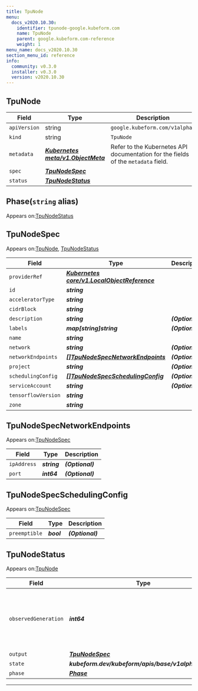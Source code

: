 ```yaml
---
title: TpuNode
menu:
  docs_v2020.10.30:
    identifier: tpunode-google.kubeform.com
    name: TpuNode
    parent: google.kubeform.com-reference
    weight: 1
menu_name: docs_v2020.10.30
section_menu_id: reference
info:
  community: v0.3.0
  installer: v0.3.0
  version: v2020.10.30
---
```


## TpuNode
| Field | Type | Description |
| ------ | ----- | ----------- |
| `apiVersion` | string | `google.kubeform.com/v1alpha1` |
|    `kind` | string | `TpuNode` |
| `metadata` | ***[Kubernetes meta/v1.ObjectMeta](https://v1-18.docs.kubernetes.io/docs/reference/generated/kubernetes-api/v1.18/#objectmeta-v1-meta)***|Refer to the Kubernetes API documentation for the fields of the `metadata` field.|
| `spec` | ***[TpuNodeSpec](#tpunodespec)***||
| `status` | ***[TpuNodeStatus](#tpunodestatus)***||
## Phase(`string` alias)

Appears on:[TpuNodeStatus](#tpunodestatus)

## TpuNodeSpec

Appears on:[TpuNode](#tpunode), [TpuNodeStatus](#tpunodestatus)

| Field | Type | Description |
| ------ | ----- | ----------- |
| `providerRef` | ***[Kubernetes core/v1.LocalObjectReference](https://v1-18.docs.kubernetes.io/docs/reference/generated/kubernetes-api/v1.18/#localobjectreference-v1-core)***||
| `id` | ***string***||
| `acceleratorType` | ***string***||
| `cidrBlock` | ***string***||
| `description` | ***string***| ***(Optional)*** |
| `labels` | ***map[string]string***| ***(Optional)*** |
| `name` | ***string***||
| `network` | ***string***| ***(Optional)*** |
| `networkEndpoints` | ***[[]TpuNodeSpecNetworkEndpoints](#tpunodespecnetworkendpoints)***| ***(Optional)*** |
| `project` | ***string***| ***(Optional)*** |
| `schedulingConfig` | ***[[]TpuNodeSpecSchedulingConfig](#tpunodespecschedulingconfig)***| ***(Optional)*** |
| `serviceAccount` | ***string***| ***(Optional)*** |
| `tensorflowVersion` | ***string***||
| `zone` | ***string***||
## TpuNodeSpecNetworkEndpoints

Appears on:[TpuNodeSpec](#tpunodespec)

| Field | Type | Description |
| ------ | ----- | ----------- |
| `ipAddress` | ***string***| ***(Optional)*** |
| `port` | ***int64***| ***(Optional)*** |
## TpuNodeSpecSchedulingConfig

Appears on:[TpuNodeSpec](#tpunodespec)

| Field | Type | Description |
| ------ | ----- | ----------- |
| `preemptible` | ***bool***| ***(Optional)*** |
## TpuNodeStatus

Appears on:[TpuNode](#tpunode)

| Field | Type | Description |
| ------ | ----- | ----------- |
| `observedGeneration` | ***int64***| ***(Optional)*** Resource generation, which is updated on mutation by the API Server.|
| `output` | ***[TpuNodeSpec](#tpunodespec)***| ***(Optional)*** |
| `state` | ***kubeform.dev/kubeform/apis/base/v1alpha1.State***| ***(Optional)*** |
| `phase` | ***[Phase](#phase)***| ***(Optional)*** |
---

